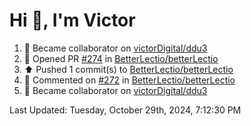 <h1>Hi 👋, I'm Victor </h1>

<!--RECENT_ACTIVITY:start-->
1. 🤝 Became collaborator on [victorDigital/ddu3](https://github.com/victorDigital/ddu3)<br>
2. 💪 Opened PR [#274](https://github.com/BetterLectio/betterLectio/pull/274) in [BetterLectio/betterLectio](https://github.com/BetterLectio/betterLectio)<br>
3. ⬆️ Pushed 1 commit(s) to [BetterLectio/betterLectio](https://github.com/BetterLectio/betterLectio)<br>
4. 💬 Commented on [#272](https://github.com/BetterLectio/betterLectio/issues/272#issuecomment-2441333234) in [BetterLectio/betterLectio](https://github.com/BetterLectio/betterLectio)<br>
5. 🤝 Became collaborator on [victorDigital/ddu3](https://github.com/victorDigital/ddu3)<br>
<!--RECENT_ACTIVITY:end-->

<!--RECENT_ACTIVITY:last_update-->
Last Updated: Tuesday, October 29th, 2024, 7:12:30 PM
<!--RECENT_ACTIVITY:last_update_end-->
